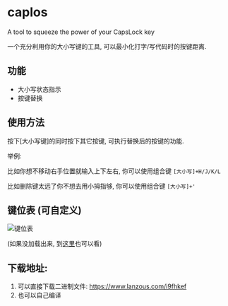 # caplos

A tool to squeeze the power of your CapsLock key

一个充分利用你的大小写键的工具, 可以最小化打字/写代码时的按键距离.

## 功能

* 大小写状态指示
* 按键替换

## 使用方法

按下\[大小写键\]的同时按下其它按键, 可执行替换后的按键的功能.

举例:

比如你想不移动右手位置就输入上下左右, 你可以使用组合键 `[大小写]+H/J/K/L`

比如删除键太远了你不想去用小拇指够, 你可以使用组合键 `[大小写]+'`

## 键位表 (可自定义)

![键位表](https://pluvet-1251765364.cos.ap-chengdu.myqcloud.com/CDN/2019/07/27/1564216524.png)

(如果没加载出来, 到[这里](https://www.pluvet.com/archives/calos.html)也可以看)

## 下载地址:

1. 可以直接下载二进制文件: https://www.lanzous.com/i9fhkef
2. 也可以自己编译
